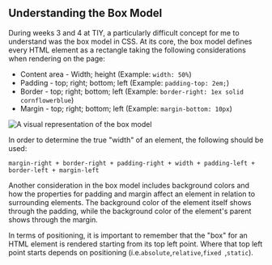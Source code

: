 ## Understanding the Box Model

During weeks 3 and 4 at TIY, a particularly difficult concept for me to understand was the box model in CSS. At its core, the box model defines every HTML element as a rectangle taking the following considerations when rendering on the page:

  * Content area - Width; height (Example: `width: 50%`)
  * Padding - top; right; bottom; left (Example: `padding-top: 2em;`)
  * Border - top; right; bottom; left (Example: `border-right: 1ex solid cornflowerblue`)
  * Margin - top; right; bottom; left (Example: `margin-bottom: 10px`)

![A visual representation of the box model](http://learn.shayhowe.com/assets/images/courses/html-css/opening-the-box-model/box-model.png)


In order to determine the true "width" of an element, the following should be used:

  `margin-right + border-right + padding-right + width + padding-left + border-left + margin-left`

Another consideration in the box model includes background colors and how the properties for padding and margin affect an element in relation to surrounding elements. The background color of the element itself shows through the padding, while the background color of the element's parent shows through the margin.

In terms of positioning, it is important to remember that the "box" for an HTML element is rendered starting from its top left point. Where that top left point starts depends on positioning (i.e.`absolute`,`relative`,`fixed `,`static`).
